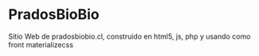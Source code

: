 # PradosBioBio
Sitio Web de pradosbiobio.cl, construido en html5, js, php y usando como front materializecss
